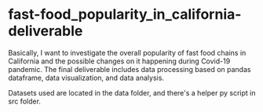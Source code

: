 # fast-food_popularity_in_california-deliverable

Basically, I want to investigate the overall popularity of fast food chains in California and the possible changes on it happening during Covid-19 pandemic.
The final deliverable includes data processing based on pandas dataframe, data visualization, and data analysis. 

Datasets used are located in the data folder, and there's a helper py script in src folder. 

